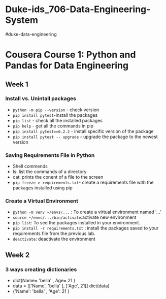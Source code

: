# Duke-ids_706-Data-Engineering-System
#duke-data-engineering
# Cousera Course 1: Python and Pandas for Data Engineering
## Week 1
### Install vs. Unintall packages
  - `python -m pip --version` - check version
  - `pip install pytest`-install the packages
  - `pip list` - check all the installed packages
  - `pip help` - get all the commands in pip
  - `pip install pytest==6.2.2` - install specific version of the package
  - `pip install pytest -- upgrade` - upgrade the package to the newest version
### Saving Requirements File in Python
- Shell commends
- ls: list the commands of a directory
- cat: prints the conent of a file to the screen
- `pip freeze > requirements.txt`- create a requirements file with the packages installed using pip
### Create a Virtual Environment
- `python -m venv ~/envs/...` : To create a virtual environment named '...'
- `source ~/envs/.../bin/activate`:activate new environment
- `pip list`: To see the packages installed in your environment.
- `pip install -r requirements.txt` : install the packages saved to your requirements file from the previous lab.
- `deactivate`: deactivate the environment

## Week 2
### 3 ways creating dictionaries
- dict(Name= 'bella'    , Age=  21 )
- data = [['Name',  'bella'   ], ['Age',   21]]
dict(data)
- {'Name':  'bella'    , 'Age': 21  }

  
  
